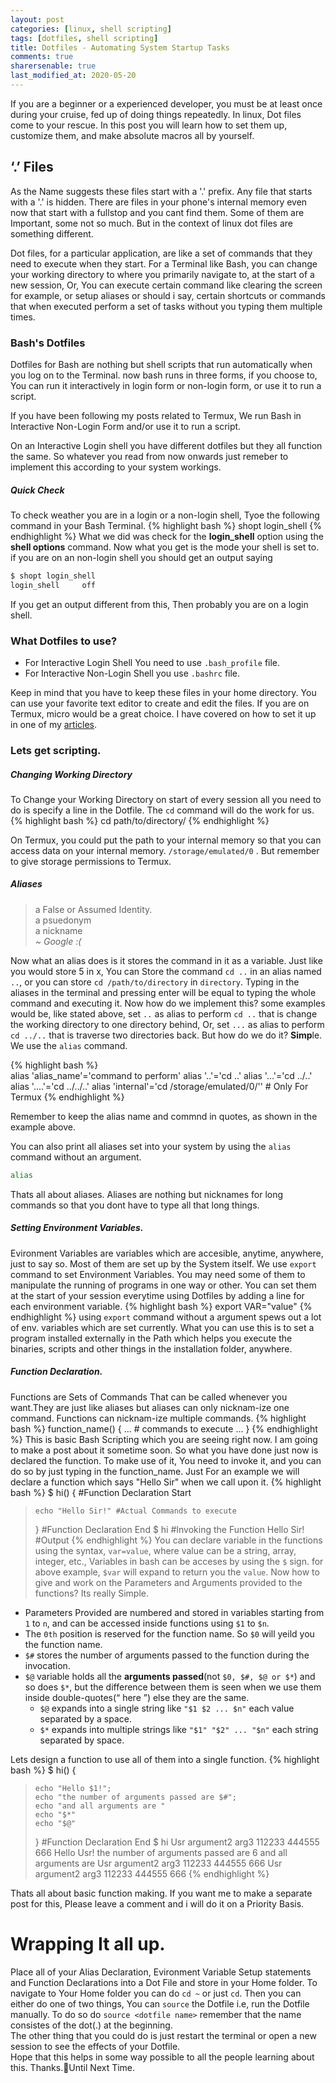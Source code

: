 ```yaml
---
layout: post
categories: [linux, shell scripting]
tags: [dotfiles, shell scripting]
title: Dotfiles - Automating System Startup Tasks
comments: true
sharersenable: true
last_modified_at: 2020-05-20
---
```


<span class='first'>I</span>f you are a beginner or a experienced developer, you must be at least once during your cruise, fed up of doing things repeatedly. In linux, Dot files come to your rescue. In this post you will learn how to set them up, customize them, and make absolute macros all by yourself.

## ‘.’ Files
As the Name suggests these files start with a '.' prefix. Any file that starts with a '.' is hidden. There are files in your phone's internal memory even now that start with a fullstop and you cant find them. Some of them are Important, some not so much. But in the context of linux dot files are something different.

Dot files, for a particular application, are like a set of commands that they need to execute when they start. For a Terminal like Bash, you can change your working directory to where you primarily navigate to, at the start of a new session, Or, You can execute certain command like clearing the screen for example, or setup aliases or should i say, certain shortcuts or commands that when executed perform a set of tasks without you typing them multiple times. 

### Bash's Dotfiles
Dotfiles for Bash are nothing but shell scripts that run automatically when you log on to the Terminal. now bash runs in three forms, if you choose to, You can run it interactively in login form or non-login form, or use it to run a script. 

<p class="message orange">If you have been following my posts related to Termux, We run Bash in Interactive Non-Login Form and/or use it to run a script.</p>

On an Interactive Login shell you have different dotfiles but they all function the same. So whatever you read from now onwards just remeber to implement this according to your system workings.

##### Quick Check
To check weather you are in a login or a non-login shell, Tyoe the following command in your Bash Terminal.
{% highlight bash %}
shopt login_shell
{% endhighlight %}
What we did was check for the **login_shell** option using the **shell options** command. 
Now what you get is the mode your shell is set to. if you are on an non-login shell you should get an output saying
```bash
$ shopt login_shell
login_shell     off
```
If you get an output different from this, Then probably you are on a login shell.

### What Dotfiles to use?
* For Interactive Login Shell You need to use `.bash_profile` file.
* For Interactive Non-Login Shell you use `.bashrc` file.

Keep in mind that you have to keep these files in your home directory. You can use your favorite text editor to create and edit the files. If you are on Termux, micro would be a great choice. I have covered on how to set it up in one of my [articles](/termux/evolution-in-psuedo-IDE.html).
   
### Lets get scripting.
##### Changing Working Directory
To Change your Working Directory on start of every session all you need to do is specify a line in the Dotfile. The `cd` command will do the work for us. 
{% highlight bash %}
cd path/to/directory/
{% endhighlight %}

On Termux, you could put the path to your internal memory so that you can access data on your internal memory. `/storage/emulated/0` . But remember to give storage permissions to Termux. 

##### Aliases
> a False or Assumed Identity.  
> a psuedonym  
> a nickname   
> <cite>~ Google :( </cite>   

Now what an alias does is it stores the command in it as a variable. Just like you would store 5 in x, You can Store the command `cd ..` in an alias named `..`, or you can store `cd /path/to/directory` in `directory`. Typing in the aliases in the terminal and pressing enter will be equal to typing the whole command and executing it. Now how do we implement this? some examples would be, like stated above, set `..` as alias to perform `cd ..` that is change the working directory to one directory behind, Or, set `...` as alias to perform `cd ../..` that is traverse two directories back. But how do we do it? **Simp**le. We use the `alias` command.

{% highlight bash %}                 
alias 'alias_name'='command to perform'
alias '..'='cd ..'
alias '...'='cd ../..'
alias '....'='cd ../../..'
alias 'internal'='cd /storage/emulated/0/'' # Only For Termux
{% endhighlight %}

Remember to  keep the alias name and commnd in quotes, as shown in the example above.

You can also print all aliases set into your system by using the `alias` command without an argument.
```bash
alias
```

Thats all about aliases. Aliases are nothing but nicknames for long commands so that you dont have to type all that long things.

##### Setting Environment Variables.
Evironment Variables are variables which are accesible, anytime, anywhere, just to say so. Most of them are set up by the System itself. We use `export` command to set Environment Variables. You may need some of them to manipulate the running of programs in one way or other. You can set them at the start of your session everytime using Dotfiles by adding a line for each environment variable.
{% highlight bash %}
export VAR="value"
{% endhighlight %}
using `export` command without a argument spews out a lot of env. variables which are set currently. What you can use this is to set a program installed externally in the Path which helps you execute the binaries, scripts and other things in the installation folder, anywhere.

##### Function Declaration.
Functions are Sets of Commands That can be called whenever you want.They are just like aliases but aliases can only nicknam-ize one command. Functions can nicknam-ize multiple commands.
{% highlight bash %}
function_name() {
	...
	# commands to execute
	...
}
{% endhighlight %}
This is basic Bash Scripting which you are seeing right now. I am going to make a post about it sometime soon. So what you have done just now is declared the function. To make use of it, You need to invoke it, and you can do so by just typing in the function_name.
Just For an example we will declare a function which says "Hello Sir" when we call upon it.
{% highlight bash %}
$ hi() { #Function Declaration Start
>     echo "Hello Sir!" #Actual Commands to execute
> } #Function Declaration End
$ hi #Invoking the Function
Hello Sir!  #Output
{% endhighlight %}
You can declare variable in the functions using the syntax, `var=value`, where value can be a string, array, integer, etc., Variables in bash can be acceses by using the `$` sign. for above example, `$var` will expand to return you the `value`.
Now how to give and work on the Parameters and Arguments provided to the functions? Its really Simple.   
* Parameters Provided are numbered and stored in variables starting from `1` to `n`, and can be accessed inside functions using `$1` to `$n`. 
* The `0th` position is reserved for the function name. So `$0` will yeild you the function name. 
* `$#` stores the number of arguments passed to the function during the invocation. 
* `$@` variable holds all the **arguments passed**(not `$0, $#, $@ or $*`) and so does `$*`, but the difference between them is seen when we use them inside double-quotes(“ here ”) else they are the same.
	* `$@` expands into a single string like `"$1 $2 ... $n"` each value separated by a space.
	* `$*` expands into multiple strings like `"$1" "$2" ... "$n"` each string separated by space.

Lets design a function to use all of them into a single function.
{% highlight bash %}
$ hi() { 
>     echo "Hello $1!";
> 	  echo "the number of arguments passed are $#";
> 	  echo "and all arguments are "
> 	  echo "$*"
> 	  echo "$@"
> } #Function Declaration End
$ hi Usr argument2 arg3 112233 444555 666
Hello Usr!
the number of arguments passed are 6
and all arguments are
Usr argument2 arg3 112233 444555 666
Usr argument2 arg3 112233 444555 666
{% endhighlight %}

Thats all about basic function making. If you want me to make a separate post for this, Please leave a comment and i will do it on a Priority Basis.

# Wrapping It all up.
Place all of your Alias Declaration, Evironment Variable Setup statements and Function Declarations into a Dot File and store in your Home folder. To navigate to Your Home folder you can do `cd ~` or just `cd`. Then you can either do one of two things, You can `source` the Dotfile i.e, run the Dotfile manually. To do so do `source <dotfile name>` remember that the name consistes of the dot(.) at the beginning.   
The other thing that you could do is just restart the terminal or open a new session to see the effects of your Dotfile.   
Hope that this helps in some way possible to all the people learning about this. Thanks.👋Until Next Time. 
